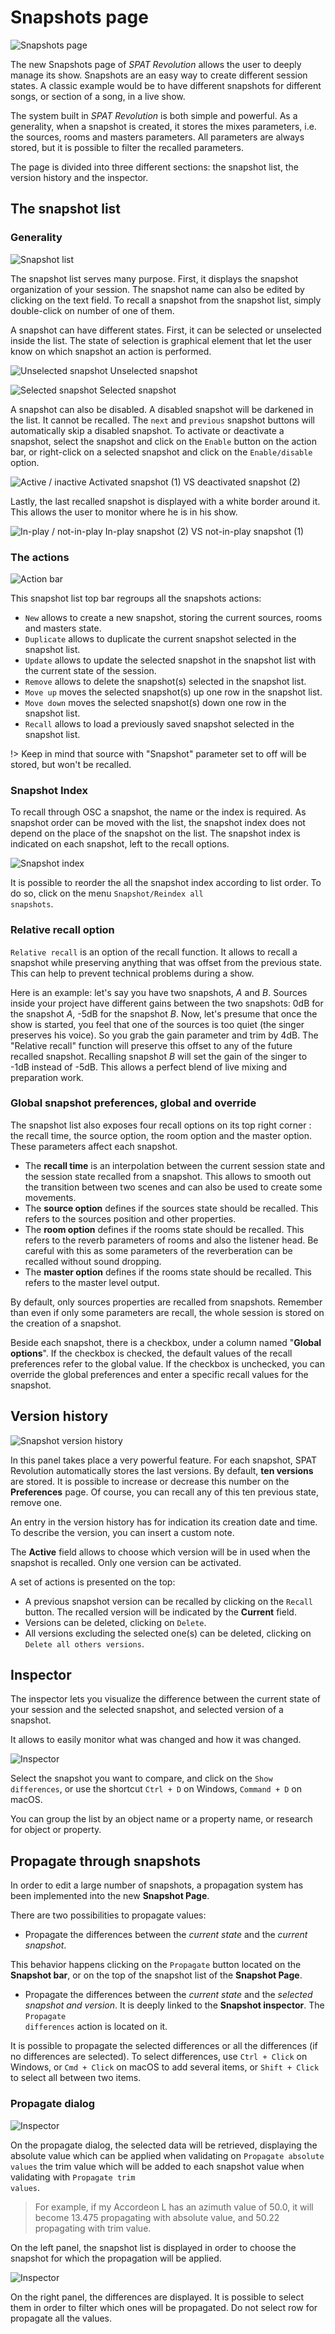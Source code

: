 # Snapshots page

![Snapshots page](https://media.githubusercontent.com/media/FLUX-SE/doc_images/main//SpatR/Snapshots/Page.png)

The new Snapshots page of _SPAT Revolution_ allows the user to deeply manage its show. Snapshots are an easy way to create different session states. A classic example would be to have different snapshots for different songs, or section of a song, in a live show.

The system built in _SPAT Revolution_ is both simple and powerful. As a generality, when a snapshot is created, it stores the mixes parameters, i.e. the sources, rooms and masters parameters. All parameters are always stored, but it is possible to filter the recalled parameters.

The page is divided into three different sections: the snapshot list, the version history and the inspector.

## The snapshot list

### Generality

![Snapshot list](https://media.githubusercontent.com/media/FLUX-SE/doc_images/main//SpatR/Snapshots/SnapshotsList.png)

The snapshot list serves many purpose. First, it displays the snapshot organization of your session. The snapshot name can also be edited by clicking on the text field. To recall a snapshot from the snapshot list, simply double-click on number of one of them.

A snapshot can have different states. First, it can be selected or unselected inside the list. The state of selection is graphical element that let the user know on which snapshot an action is performed.

![Unselected snapshot](https://media.githubusercontent.com/media/FLUX-SE/doc_images/main//SpatR/Snapshots/UnselectedSnapshot.png)
Unselected snapshot

![Selected snapshot](https://media.githubusercontent.com/media/FLUX-SE/doc_images/main//SpatR/Snapshots/SelectedSnapshot.png)
Selected snapshot

A snapshot can also be disabled. A disabled snapshot will be darkened in the list. It cannot be recalled. The <code>next</code> and <code>previous</code> snapshot buttons will automatically skip a disabled snapshot. To activate or deactivate a snapshot, select the snapshot and click on the <code>Enable</code> button on the action bar, or right-click on a selected snapshot and click on the <code>Enable/disable</code> option.

![Active / inactive](https://media.githubusercontent.com/media/FLUX-SE/doc_images/main//SpatR/Snapshots/SnapshotEnableDisable.png)
Activated snapshot (1) VS deactivated snapshot (2)

Lastly, the last recalled snapshot is displayed with a white border around it. This allows the user to monitor where he is in his show.

![In-play / not-in-play](https://media.githubusercontent.com/media/FLUX-SE/doc_images/main//SpatR/Snapshots/SnapshotRecalled.png)
In-play snapshot (2) VS not-in-play snapshot (1)

### The actions

![Action bar](https://media.githubusercontent.com/media/FLUX-SE/doc_images/main//SpatR/Snapshots/SnapshotsListActions.png)

This snapshot list top bar regroups all the snapshots actions:

- <code>New</code> allows to create a new snapshot, storing the current sources, rooms and masters state.
- <code>Duplicate</code> allows to duplicate the current snapshot selected in the snapshot list.
- <code>Update</code> allows to update the selected snapshot in the snapshot list with the current state of the session.
- <code>Remove</code> allows to delete the snapshot(s) selected in the snapshot list.
- <code>Move up</code> moves the selected snapshot(s) up one row in the snapshot list.
- <code>Move down</code> moves the selected snapshot(s) down one row in the snapshot list.
- <code>Recall</code> allows to load a previously saved snapshot selected in the snapshot list.

!> Keep in mind that source with "Snapshot" parameter set to off will be stored, but won't be recalled.

### Snapshot Index

To recall through OSC a snapshot, the name or the index is required. As snapshot order can be moved with the list, the snapshot index does not depend on the place of the snapshot on the list. The snapshot index is indicated on each snapshot, left to the recall options.

![Snapshot index](https://media.githubusercontent.com/media/FLUX-SE/doc_images/main//SpatR/Snapshots/SelectedSnapshot.png)

It is possible to reorder the all the snapshot index according to list order. To do so, click on the menu <code>Snapshot/Reindex all snapshots</code>.

### Relative recall option

<code>Relative recall</code> is an option of the recall function. It allows to recall a snapshot while preserving anything that was offset from the previous state. This can help to prevent technical problems during a show. 

Here is an example: let's say you have two snapshots, _A_ and _B_. Sources inside your project have different gains between the two snapshots: 0dB for the snapshot _A_, -5dB for the snapshot _B_. Now, let's presume that once the show is started, you feel that one of the sources is too quiet (the singer preserves his voice). So you grab the gain parameter and trim by 4dB. The "Relative recall" function will preserve this offset to any of the future recalled snapshot. Recalling snapshot _B_ will set the gain of the singer to -1dB instead of -5dB. This allows a perfect blend of live mixing and preparation work.

### Global snapshot preferences, global and override

The snapshot list also exposes four recall options on its top right corner : the recall time, the source option, the room option and the master option. These parameters affect each snapshot.

- The **recall time** is an interpolation between the current session state and the session state recalled from a snapshot. This allows to smooth out the transition between two scenes and can also be used to create some movements.
- The **source option** defines if the sources state should be recalled. This refers to the sources position and other properties.
- The **room option** defines if the rooms state should be recalled. This refers to the reverb parameters of rooms and also the listener head. Be careful with this as some parameters of the reverberation can be recalled without sound dropping.
- The **master option** defines if the rooms state should be recalled. This refers to the master level output.

By default, only sources properties are recalled from snapshots. Remember than even if only some parameters are recall, the whole session is stored on the creation of a snapshot.

Beside each snapshot, there is a checkbox, under a column named "**Global options**". If the checkbox is checked, the default values of the recall preferences refer to the global value. If the checkbox is unchecked, you can override the global preferences and enter a specific recall values for the snapshot.

## Version history

![Snapshot version history](https://media.githubusercontent.com/media/FLUX-SE/doc_images/main//SpatR/Snapshots/VersionHistory.png)

In this panel takes place a very powerful feature. For each snapshot, SPAT Revolution automatically stores the last versions. By default, **ten versions** are stored. It is possible to increase or decrease this number on the **Preferences** page. Of course, you can recall any of this ten previous state, remove one.

An entry in the version history has for indication its creation date and time. To describe the version, you can insert a custom note.

The **Active** field allows to choose which version will be in used when the snapshot is recalled. Only one version can be activated. 

A set of actions is presented on the top:
  - A previous snapshot version can be recalled by clicking on the <code>Recall</code> button. The recalled version will be indicated by the **Current** field.
  - Versions can be deleted, clicking on <code>Delete</code>.
  - All versions excluding the selected one(s) can be deleted, clicking on <code>Delete all others versions</code>.

## Inspector

The inspector lets you visualize the difference between the current state of your session and the selected snapshot, and selected version of a snapshot.

It allows to easily monitor what was changed and how it was changed.

![Inspector](https://media.githubusercontent.com/media/FLUX-SE/doc_images/main//SpatR/Snapshots/Inspector.png)

Select the snapshot you want to compare, and click on the <code>Show differences</code>, or use the shortcut <code>Ctrl + D</code> on Windows, <code>Command + D</code> on macOS.

You can group the list by an object name or a property name, or research for object or property.

## Propagate through snapshots

In order to edit a large number of snapshots, a propagation system has been implemented into the new **Snapshot Page**.

There are two possibilities to propagate values:
- Propagate the differences between the _current state_ and the _current snapshot_.

This behavior happens clicking on the <code>Propagate</code> button located on the **Snapshot bar**, or on the top of the snapshot list of the **Snapshot Page**.
- Propagate the differences between the _current state_ and the _selected snapshot and version_. 
It is deeply linked to the **Snapshot inspector**. The <code>Propagate differences</code> action is located on it.

It is possible to propagate the selected differences or all the differences (if no differences are selected).
To select differences, use <code>Ctrl + Click</code> on Windows, or <code>Cmd + Click</code> on macOS to add several items, or <code>Shift + Click</code> to select all between two items.

### Propagate dialog

![Inspector](https://media.githubusercontent.com/media/FLUX-SE/doc_images/main//SpatR/Snapshots/PropagateDialog.png)

On the propagate dialog, the selected data will be retrieved, displaying
the absolute value which can be applied when validating on <code>Propagate absolute values</code>
the trim value which will be added to each snapshot value when validating with <code>Propagate trim values</code>.

> For example, if my Accordeon L has an azimuth value of 50.0, it will become 13.475 propagating with absolute value, and 50.22 propagating with trim value.

On the left panel, the snapshot list is displayed in order to choose the snapshot for which the propagation will be applied.

![Inspector](https://media.githubusercontent.com/media/FLUX-SE/doc_images/main//SpatR/Snapshots/PropagateDialogSelectedSnapshots.png)

On the right panel, the differences are displayed. It is possible to select them in order to filter which ones will be propagated. Do not select row for propagate all the values.
